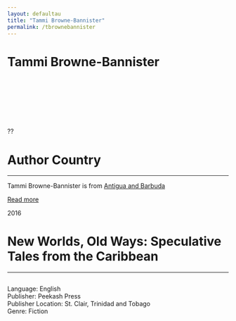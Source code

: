 ```yaml
---
layout: defaultau
title: "Tammi Browne-Bannister"
permalink: /tbrownebannister
---
```

<!-- partial:index.partial.html -->
<div class="content">
    <h1>Tammi Browne-Bannister</h1>
    <div class="quote">
        <div><img src="" class="logo"></div>
    </div>
    <div class="timeline">
        <div style="padding-bottom:100px;"></div>
        <div class="block">
            <div class="date right"><p class="right">??</p></div>
            <div class="dot"></div>
            <div class="left first">
            <div class="author_country">
                <h1>Author Country</h1><hr>
          <div class="aclocation">  <p>Tammi Browne-Bannister is from <a href="http://localhost:4000/38">Antigua and Barbuda</a></p></div>
              <div class="acreadmore">  <a href="#" target="_blank">Read more</a></div>
            </div>
            </div>
        </div>
        <div class="block">
            <div class="date left"><p class="left">2016</p></div>
            <div class="dot"></div>
            <div class="right">
                <h1>New Worlds, Old Ways: Speculative Tales from the Caribbean</h1><hr>
                <p><img src=""></p>
                <p>
                Language: English<br>
                Publisher: Peekash Press<br>
                Publisher Location: St. Clair, Trinidad and Tobago<br>
                Genre: Fiction<br>
                </p>
            </div>
        </div>


</div>
<!-- partial -->
  <script src='https://cdnjs.cloudflare.com/ajax/libs/jquery/3.1.1/jquery.min.js'></script><script  src="assets/js/authorscript.js"></script>
